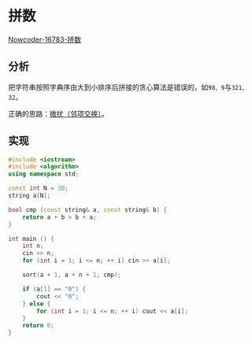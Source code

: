 # 拼数

[Nowcoder-16783-拼数](https://ac.nowcoder.com/acm/problem/16783)

## 分析

把字符串按照字典序由大到小排序后拼接的贪心算法是错误的，如`98、9`与`321、32`。

正确的思路：[微扰（邻项交换）](/template/01.primary-algorithm/模板-贪心.html#微扰-邻项交换)。

## 实现

```cpp
#include <iostream>
#include <algorithm>
using namespace std;

const int N = 30;
string a[N];

bool cmp (const string& a, const string& b) {
    return a + b > b + a;
}

int main () {
    int n;
    cin >> n;
    for (int i = 1; i <= n; ++ i) cin >> a[i];

    sort(a + 1, a + n + 1, cmp);

    if (a[1] == "0") {
        cout << "0";
    } else {
        for (int i = 1; i <= n; ++ i) cout << a[i];
    }
    return 0;
}
```

